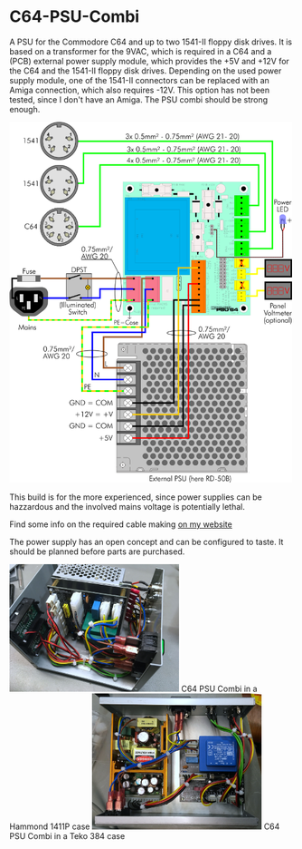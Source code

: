 # C64-PSU-Combi
A PSU for the Commodore C64 and up to two 1541-II floppy disk drives. It is based on a transformer 
for the 9VAC, which is required in a C64 and a (PCB) external power supply module, which provides
the +5V and +12V for the C64 and the 1541-II floppy disk drives. Depending on the used power supply
module, one of the 1541-II connectors can be replaced with an Amiga connection, which also requires 
-12V. This option has not been tested, since I don't have an Amiga. The PSU combi should be strong 
enough.

<img src="https://github.com/svenpetersen1965/C64-PSU-Combi/blob/master/Rev.%200/inkscape/CombiPSU_wiring.png" width="500" alt="Block Diagram">

This build is for the more experienced, since power supplies can be hazzardous and the involved 
mains voltage is potentially lethal.

Find some info on the required cable making <a href="http://tech.guitarsite.de/cable_making.html">on my website</a>

The power supply has  an open concept and can be configured to taste. It should be planned before 
parts are purchased.

<img src="https://github.com/svenpetersen1965/C64-PSU-Combi/blob/master/Rev.%200/pictures/4059_-_wired_PSU.JPG" width="300" alt="Finished!">
C64 PSU Combi in a Hammond 1411P case

<img src="https://github.com/svenpetersen1965/C64-PSU-Combi/blob/master/Rev.%200/pictures/2512_-_finished_PSU.JPG" width="300" alt="Finished!">
C64 PSU Combi in a Teko 384 case
